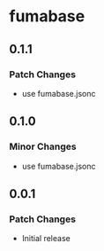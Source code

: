 # fumabase

## 0.1.1

### Patch Changes

- use fumabase.jsonc

## 0.1.0

### Minor Changes

- use fumabase.jsonc

## 0.0.1

### Patch Changes

- Initial release
